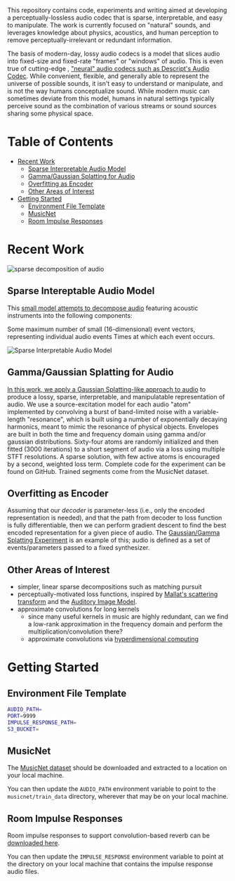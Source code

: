 

This repository contains code, experiments and writing aimed at developing a
perceptually-lossless audio codec that is sparse, interpretable, and easy to manipulate. 
The work is currently focused on "natural" sounds, and leverages
knowledge about physics, acoustics, and human perception to remove 
perceptually-irrelevant or redundant information.

The basis of modern-day, lossy audio codecs is a model that slices audio into
fixed-size and fixed-rate "frames" or "windows" of audio.  This is even true of 
cutting-edge , ["neural" audio codecs such as Descript's Audio Codec](https://descript.notion.site/Descript-Audio-Codec-11389fce0ce2419in%20a891d6591a68f814d5). 
While convenient, flexible, and generally able to represent the universe of possible sounds, it isn't easy to 
understand or manipulate, and is not the way humans conceptualize sound.  While modern music can sometimes deviate
from this model, humans in natural settings typically perceive sound as the combination of various
streams or sound sources sharing some physical space.


# Table of Contents

- [Recent Work](#recent-work)
  - [Sparse Interpretable Audio Model](#sparse-intereptable-audio-model)
  - [Gamma/Gaussian Splatting for Audio](#gammagaussian-splatting-for-audio)
  - [Overfitting as Encoder](#overfitting-as-encoder)
  - [Other Areas of Interest](#other-areas-of-interest)
- [Getting Started](#getting-started)
  - [Environment File Template](#environment-file-template)
  - [MusicNet](#musicnet)
  - [Room Impulse Responses](#room-impulse-responses)



# Recent Work

![sparse decomposition of audio](https://zounds-blog-media.s3.amazonaws.com/sparse_audio.png)

## Sparse Intereptable Audio Model

This [small model attempts to decompose audio](https://johnvinyard.github.io/siam.html) featuring acoustic instruments
into the following components:

Some maximum number of small (16-dimensional) event vectors, representing individual audio events
Times at which each event occurs.

![Sparse Interpretable Audio Model](https://matching-pursuit-repo-media.s3.amazonaws.com/vector_siam.drawio2.png)

## Gamma/Gaussian Splatting for Audio

[In this work, we apply a Gaussian Splatting-like approach to audio](https://johnvinyard.github.io/gamma-audio-splat.html)
to produce a lossy, sparse, interpretable, and manipulatable representation of audio. We use a source-excitation model
for each audio "atom" implemented by convolving a burst of band-limited noise with a variable-length "resonance", which
is built using a number of exponentially decaying harmonics, meant to mimic the resonance of physical objects. Envelopes
are built in both the time and frequency domain using gamma and/or gaussian distributions. Sixty-four atoms are randomly
initialized and then fitted (3000 iterations) to a short segment of audio via a loss using multiple STFT resolutions. A
sparse solution, with few active atoms is encouraged by a second, weighted loss term. Complete code for the experiment
can be found on GitHub. Trained segments come from the MusicNet dataset.

## Overfitting as Encoder

Assuming that our _decoder_ is parameter-less (i.e., only the encoded representation is needed), 
and that the path from decoder to loss function is fully differentiable, then we
can perform gradient descent to find the best encoded representation for a given
piece of audio.  The [Gaussian/Gamma Splatting Experiment](https://johnvinyard.github.io/gamma-audio-splat.html)
is an example of this;  audio is defined as a set of events/parameters passed to
a fixed synthesizer.

## Other Areas of Interest

- simpler, linear sparse decompositions such as matching pursuit
- perceptually-motivated loss functions, inspired by [Mallat's scattering transform](https://arxiv.org/abs/1512.02125)
  and the [Auditory Image Model](https://code.soundsoftware.ac.uk/projects/aim).
- approximate convolutions for long kernels
  - since many useful kernels in music are highly redundant, can we find a 
    low-rank approximation in the frequency domain and perform the multiplication/convolution there?
  - approximate convolutions via [hyperdimensional computing](https://www.dafx.de/paper-archive/details/CsiwHdDxhJGtNCojXPixcQ)


# Getting Started

## Environment File Template

```bash
AUDIO_PATH=
PORT=9999
IMPULSE_RESPONSE_PATH=
S3_BUCKET=
```

## MusicNet

The [MusicNet dataset](https://zenodo.org/records/5120004#.Yhxr0-jMJBA) should be downloaded and extracted to a location
on your local machine.

You can then update the `AUDIO_PATH` environment variable to point to the `musicnet/train_data` directory, wherever that
may be on your local machine.

## Room Impulse Responses

Room impulse responses to support convolution-based reverb can
be [downloaded here](https://oramics.github.io/sampled/IR/Voxengo/).

You can then update the `IMPULSE_RESPONSE` environment variable to point at the directory on your local machine that
contains the
impulse response audio files.